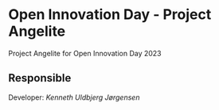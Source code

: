 # Open Innovation Day - Project Angelite

Project Angelite for Open Innovation Day 2023

## Responsible

Developer: _Kenneth Uldbjerg Jørgensen_